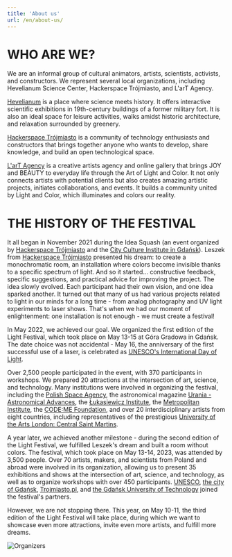 ```yaml
---
title: 'About us'
url: /en/about-us/
---
```


# WHO ARE WE? 

We are an informal group of cultural animators, artists, scientists, activists, and constructors. We represent several local organizations, including Hevelianum Science Center, Hackerspace Trójmiasto, and L'arT Agency.

[Hevelianum](https://hevelianum.pl/) is a place where science meets history. It offers interactive scientific exhibitions in 19th-century buildings of a former military fort. It is also an ideal space for leisure activities, walks amidst historic architecture, and relaxation surrounded by greenery.

[Hackerspace Trójmiasto](https://hs3.pl/) is a community of technology enthusiasts and constructors that brings together anyone who wants to develop, share knowledge, and build an open technological space.

[L'arT Agency](https://lartagency.com/pl) is a creative artists agency and online gallery that brings JOY and BEAUTY to everyday life through the Art of Light and Color. It not only connects artists with potential clients but also creates amazing artistic projects, initiates collaborations, and events. It builds a community united by Light and Color, which illuminates and colors our reality.

# THE HISTORY OF THE FESTIVAL 

It all began in November 2021 during the Idea Squash (an event organized by [Hackerspace Trójmiasto](https://hs3.pl/) and the [City Culture Institute in Gdańsk](https://ikm.gda.pl/)). Leszek from [Hackerspace Trójmiasto](https://hs3.pl/) presented his dream: to create a monochromatic room, an installation where colors become invisible thanks to a specific spectrum of light. And so it started... constructive feedback, specific suggestions, and practical advice for improving the project. The idea slowly evolved. Each participant had their own vision, and one idea sparked another. It turned out that many of us had various projects related to light in our minds for a long time - from analog photography and UV light experiments to laser shows. That's when we had our moment of enlightenment: one installation is not enough - we must create a festival!

In May 2022, we achieved our goal. We organized the first edition of the Light Festival, which took place on May 13-15 at Góra Gradowa in Gdańsk. The date choice was not accidental - May 16, the anniversary of the first successful use of a laser, is celebrated as [UNESCO's International Day of Light](https://www.lightday.org/).

Over 2,500 people participated in the event, with 370 participants in workshops. We prepared 20 attractions at the intersection of art, science, and technology. Many institutions were involved in organizing the festival, including the [Polish Space Agency](https://polsa.gov.pl/), the astronomical magazine [Urania - Astronomical Advances](https://www.urania.edu.pl/), the [Łukasiewicz Institute](https://lukasiewicz.gov.pl/), the [Metropolitan Institute](https://www.im.edu.pl/), the [CODE:ME Foundation](https://codeme.pl/), and over 20 interdisciplinary artists from eight countries, including representatives of the prestigious [University of the Arts London: Central Saint Martins](https://www.arts.ac.uk/colleges/central-saint-martins).

A year later, we achieved another milestone - during the second edition of the Light Festival, we fulfilled Leszek's dream and built a room without colors. The festival, which took place on May 13-14, 2023, was attended by 3,500 people. Over 70 artists, makers, and scientists from Poland and abroad were involved in its organization, allowing us to present 35 exhibitions and shows at the intersection of art, science, and technology, as well as to organize workshops with over 450 participants. [UNESCO](https://www.lightday.org/), [the city of Gdańsk](https://www.gdansk.pl/), [Trojmiasto.pl](http://Trojmiasto.pl), and [the Gdańsk University of Technology](https://pg.edu.pl/) joined the festival's partners.

However, we are not stopping there. This year, on May 10-11, the third edition of the Light Festival will take place, during which we want to showcase even more attractions, invite even more artists, and fulfill more dreams.

![Organizers](/images/team/organizatorzy.jpg)